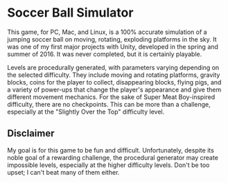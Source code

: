 # Soccer Ball Simulator
This game, for PC, Mac, and Linux, is a 100% accurate simulation of a jumping soccer ball on moving, rotating, exploding platforms in the sky. It was one of my first major projects with Unity, developed in the spring and summer of 2016. It was never completed, but it is certainly playable.

Levels are procedurally generated, with parameters varying depending on the selected difficulty. They include moving and rotating platforms, gravity blocks, coins for the player to collect, disappearing blocks, flying pigs, and a variety of power-ups that change the player's appearance and give them different movement mechanics. For the sake of Super Meat Boy-inspired difficulty, there are no checkpoints. This can be more than a challenge, especially at the "Slightly Over the Top" difficulty level.

## Disclaimer
My goal is for this game to be fun and difficult. Unfortunately, despite its noble goal of a rewarding challenge, the procedural generator may create impossible levels, especially at the higher difficulty levels. Don't be too upset; I can't beat many of them either.
